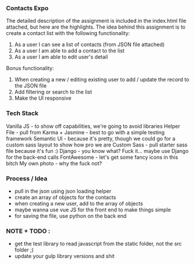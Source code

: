 ### Contacts Expo

The detailed description of the assignment is included in the index.html file attached, but here are the highlights. 
The idea behind this assignment is to create a contact list with the following functionality:
1) As a user I can see a list of contacts (from JSON file attached)
2) As a user I am able to add a contact to the list
3) As a user I am able to edit user's detail

Bonus functionality:
1) When creating a new / editing existing user to add / update the record to the JSON file 
2) Add filtering or search to the list
3) Make the UI responsive 


### Tech Stack

Vanilla JS - to show off capabilities, we're going to avoid libraries 
Helper File - pull from 
Karma + Jasmine - best to go with a simple testing framework 
Semantic UI - because it's pretty, though we could go for a custom sass layout to show how pro we are
Custom Sass - pull starter sass file because it's fun :)
Django - you know what? Fuck it... maybe use Django for the back-end calls 
FontAwesome - let's get some fancy icons in this bitch 
My own photo - why the fuck not?


### Process / Idea 

- pull in the json using json loading helper 
- create an array of objects for the contacts
- when creating a new user, add to the array of objects 
- maybe wanna use vue JS for the front end to make things simple
- for saving the file, use python on the back end 


### NOTE + TODO : 

- get the test library to read javascript from the static folder, not the src folder ;)
- update your gulp library versions and shit

